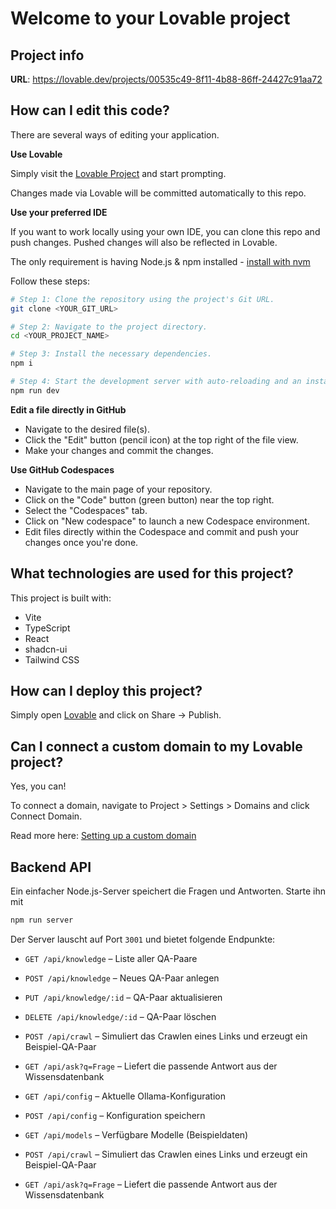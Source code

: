 # Welcome to your Lovable project

## Project info

**URL**: https://lovable.dev/projects/00535c49-8f11-4b88-86ff-24427c91aa72

## How can I edit this code?

There are several ways of editing your application.

**Use Lovable**

Simply visit the [Lovable Project](https://lovable.dev/projects/00535c49-8f11-4b88-86ff-24427c91aa72) and start prompting.

Changes made via Lovable will be committed automatically to this repo.

**Use your preferred IDE**

If you want to work locally using your own IDE, you can clone this repo and push changes. Pushed changes will also be reflected in Lovable.

The only requirement is having Node.js & npm installed - [install with nvm](https://github.com/nvm-sh/nvm#installing-and-updating)

Follow these steps:

```sh
# Step 1: Clone the repository using the project's Git URL.
git clone <YOUR_GIT_URL>

# Step 2: Navigate to the project directory.
cd <YOUR_PROJECT_NAME>

# Step 3: Install the necessary dependencies.
npm i

# Step 4: Start the development server with auto-reloading and an instant preview.
npm run dev
```

**Edit a file directly in GitHub**

- Navigate to the desired file(s).
- Click the "Edit" button (pencil icon) at the top right of the file view.
- Make your changes and commit the changes.

**Use GitHub Codespaces**

- Navigate to the main page of your repository.
- Click on the "Code" button (green button) near the top right.
- Select the "Codespaces" tab.
- Click on "New codespace" to launch a new Codespace environment.
- Edit files directly within the Codespace and commit and push your changes once you're done.

## What technologies are used for this project?

This project is built with:

- Vite
- TypeScript
- React
- shadcn-ui
- Tailwind CSS

## How can I deploy this project?

Simply open [Lovable](https://lovable.dev/projects/00535c49-8f11-4b88-86ff-24427c91aa72) and click on Share -> Publish.

## Can I connect a custom domain to my Lovable project?

Yes, you can!

To connect a domain, navigate to Project > Settings > Domains and click Connect Domain.

Read more here: [Setting up a custom domain](https://docs.lovable.dev/tips-tricks/custom-domain#step-by-step-guide)

## Backend API

Ein einfacher Node.js-Server speichert die Fragen und Antworten. Starte ihn mit

```sh
npm run server
```

Der Server lauscht auf Port `3001` und bietet folgende Endpunkte:

- `GET /api/knowledge` – Liste aller QA-Paare

- `POST /api/knowledge` – Neues QA-Paar anlegen
- `PUT /api/knowledge/:id` – QA-Paar aktualisieren
- `DELETE /api/knowledge/:id` – QA-Paar löschen
- `POST /api/crawl` – Simuliert das Crawlen eines Links und erzeugt ein Beispiel-QA-Paar
- `GET /api/ask?q=Frage` – Liefert die passende Antwort aus der Wissensdatenbank
- `GET /api/config` – Aktuelle Ollama-Konfiguration
- `POST /api/config` – Konfiguration speichern
- `GET /api/models` – Verfügbare Modelle (Beispieldaten)
- `POST /api/crawl` – Simuliert das Crawlen eines Links und erzeugt ein Beispiel-QA-Paar
- `GET /api/ask?q=Frage` – Liefert die passende Antwort aus der Wissensdatenbank

